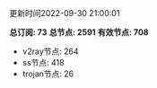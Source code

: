更新时间2022-09-30 21:00:01

**总订阅: 73**
**总节点: 2591**
**有效节点: 708**
- v2ray节点: 264
- ss节点: 418
- trojan节点: 26
